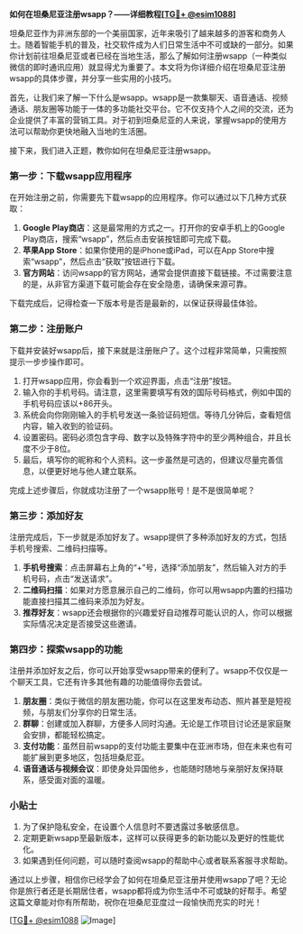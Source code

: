 **如何在坦桑尼亚注册wsapp？——详细教程[[TG💪+ @esim1088](https://t.me/s/esim1088)]**

坦桑尼亚作为非洲东部的一个美丽国家，近年来吸引了越来越多的游客和商务人士。随着智能手机的普及，社交软件成为人们日常生活中不可或缺的一部分。如果你计划前往坦桑尼亚或者已经在当地生活，那么了解如何注册wsapp（一种类似微信的即时通讯应用）就显得尤为重要了。本文将为你详细介绍在坦桑尼亚注册wsapp的具体步骤，并分享一些实用的小技巧。

首先，让我们来了解一下什么是wsapp。wsapp是一款集聊天、语音通话、视频通话、朋友圈等功能于一体的多功能社交平台。它不仅支持个人之间的交流，还为企业提供了丰富的营销工具。对于初到坦桑尼亚的人来说，掌握wsapp的使用方法可以帮助你更快地融入当地的生活圈。

接下来，我们进入正题，教你如何在坦桑尼亚注册wsapp。

### 第一步：下载wsapp应用程序

在开始注册之前，你需要先下载wsapp的应用程序。你可以通过以下几种方式获取：

1. **Google Play商店**：这是最常用的方式之一。打开你的安卓手机上的Google Play商店，搜索“wsapp”，然后点击安装按钮即可完成下载。
2. **苹果App Store**：如果你使用的是iPhone或iPad，可以在App Store中搜索“wsapp”，然后点击“获取”按钮进行下载。
3. **官方网站**：访问wsapp的官方网站，通常会提供直接下载链接。不过需要注意的是，从非官方渠道下载可能会存在安全隐患，请确保来源可靠。

下载完成后，记得检查一下版本号是否是最新的，以保证获得最佳体验。

### 第二步：注册账户

下载并安装好wsapp后，接下来就是注册账户了。这个过程非常简单，只需按照提示一步步操作即可。

1. 打开wsapp应用，你会看到一个欢迎界面，点击“注册”按钮。
2. 输入你的手机号码。请注意，这里需要填写有效的国际号码格式，例如中国的手机号码应该以+86开头。
3. 系统会向你刚刚输入的手机号发送一条验证码短信。等待几分钟后，查看短信内容，输入收到的验证码。
4. 设置密码。密码必须包含字母、数字以及特殊字符中的至少两种组合，并且长度不少于8位。
5. 最后，填写你的昵称和个人资料。这一步虽然是可选的，但建议尽量完善信息，以便更好地与他人建立联系。

完成上述步骤后，你就成功注册了一个wsapp账号！是不是很简单呢？

### 第三步：添加好友

注册完成后，下一步就是添加好友了。wsapp提供了多种添加好友的方式，包括手机号搜索、二维码扫描等。

1. **手机号搜索**：点击屏幕右上角的“+”号，选择“添加朋友”，然后输入对方的手机号码，点击“发送请求”。
2. **二维码扫描**：如果对方愿意展示自己的二维码，你可以用wsapp内置的扫描功能直接扫描其二维码来添加为好友。
3. **推荐好友**：wsapp还会根据你的兴趣爱好自动推荐可能认识的人，你可以根据实际情况决定是否接受这些邀请。

### 第四步：探索wsapp的功能

注册并添加好友之后，你可以开始享受wsapp带来的便利了。wsapp不仅仅是一个聊天工具，它还有许多其他有趣的功能值得你去尝试。

1. **朋友圈**：类似于微信的朋友圈功能，你可以在这里发布动态、照片甚至是短视频，与朋友们分享你的日常生活。
2. **群聊**：创建或加入群聊，方便多人同时沟通。无论是工作项目讨论还是家庭聚会安排，都能轻松搞定。
3. **支付功能**：虽然目前wsapp的支付功能主要集中在亚洲市场，但在未来也有可能扩展到更多地区，包括坦桑尼亚。
4. **语音通话与视频会议**：即使身处异国他乡，也能随时随地与亲朋好友保持联系，感受面对面的温暖。

### 小贴士

1. 为了保护隐私安全，在设置个人信息时不要透露过多敏感信息。
2. 定期更新wsapp至最新版本，这样可以获得更多的新功能以及更好的性能优化。
3. 如果遇到任何问题，可以随时查阅wsapp的帮助中心或者联系客服寻求帮助。

通过以上步骤，相信你已经学会了如何在坦桑尼亚注册并使用wsapp了吧？无论你是旅行者还是长期居住者，wsapp都将成为你生活中不可或缺的好帮手。希望这篇文章能对你有所帮助，祝你在坦桑尼亚度过一段愉快而充实的时光！

[[TG💪+ @esim1088](https://t.me/s/esim1088) ![Image](https://i.postimg.cc/4NQfJmqS/Snipaste-2025-05-13-00-14-12.png)]